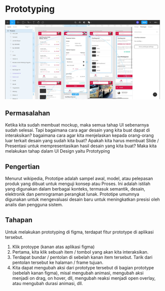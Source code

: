 # Prototyping

![Guidelines](assets/prototype.jpg)

## Permasalahan

Ketika kita sudah membuat mockup, maka semua tahap UI sebenarnya sudah selesai. Tapi bagaimana cara agar desain yang kita buat dapat di interaksikan? bagaimana cara agar kita menjelaskan kepada orang-orang luar terkait desain yang sudah kita buat? Apakah kita harus membuat Slide / Presentasi untuk mempresentasikan hasil desain yang kita buat? Maka kita melakukan tahap dalam UI Design yaitu Prototyping

## Pengertian

Menurut wikipedia, ‎Prototipe ‎‎adalah‎‎ sampel awal, model, atau pelepasan produk yang dibuat untuk menguji konsep atau ‎‎Proses. Ini adalah istilah yang digunakan dalam berbagai konteks, ‎‎termasuk semantik,‎‎ ‎‎desain,‎‎ ‎‎elektronik ‎dan ‎‎pemrograman perangkat lunak‎‎. Prototipe umumnya digunakan untuk mengevaluasi desain baru untuk meningkatkan presisi oleh analis dan pengguna sistem.

## Tahapan

Untuk melakukan prototyping di figma, terdapat fitur prototype di aplikasi tersebut.

1. Klik protoype (kanan atas aplikasi figma)
2. Pertama, kita klik sebuah item / tombol yang akan kita interaksikan.
3. Terdapat bundar / pentolan di sebelah kanan item tersebut. Tarik dari pentolan tersebut ke halaman / frame tujuan.
4. Kita dapat mengubah aksi dari prototype tersebut di bagian prototype (sebelah kanan figma), misal mengubah animasi, mengubah aksi menjadi on drag, on hover, dll, mengubah reaksi menjadi open overlay, atau mengubah durasi animasi, dll.

